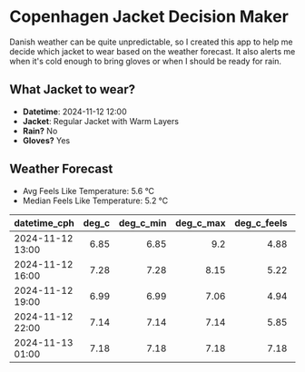 
# Copenhagen Jacket Decision Maker

Danish weather can be quite unpredictable, so I created this app to help me decide which jacket to wear based on the weather forecast. 
It also alerts me when it's cold enough to bring gloves or when I should be ready for rain.

## What Jacket to wear?

- **Datetime**: 2024-11-12 12:00
- **Jacket**: Regular Jacket with Warm Layers
- **Rain?** No
- **Gloves?** Yes

## Weather Forecast
- Avg Feels Like Temperature: 5.6 °C
- Median Feels Like Temperature: 5.2 °C

| datetime_cph     |   deg_c |   deg_c_min |   deg_c_max |   deg_c_feels | weather   | wind   | rain   |
|:-----------------|--------:|------------:|------------:|--------------:|:----------|:-------|:-------|
| 2024-11-12 13:00 |    6.85 |        6.85 |        9.2  |          4.88 | Clouds    | Low    | None   |
| 2024-11-12 16:00 |    7.28 |        7.28 |        8.15 |          5.22 | Clouds    | Low    | None   |
| 2024-11-12 19:00 |    6.99 |        6.99 |        7.06 |          4.94 | Clouds    | Low    | None   |
| 2024-11-12 22:00 |    7.14 |        7.14 |        7.14 |          5.85 | Clouds    | Low    | None   |
| 2024-11-13 01:00 |    7.18 |        7.18 |        7.18 |          7.18 | Clouds    | Low    | None   |
        
